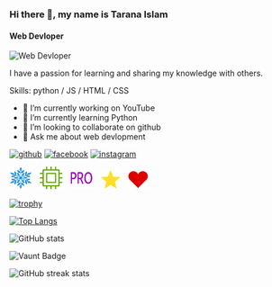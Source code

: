 
### Hi there 👋, my name is Tarana Islam
#### Web Devloper
![Web Devloper](https://scontent.fjsr3-1.fna.fbcdn.net/v/t39.30808-6/271649666_3096724273988641_6859339964210406072_n.jpg?_nc_cat=105&ccb=1-7&_nc_sid=9534ce&_nc_eui2=AeFdOKd6VbK1IuFnSlQThCLWuI1MlSPN4Qq4jUyVI83hCoBwZMhSLcMU0s446vN8m_Iar5bZsq9h8hkgOiLdYuat&_nc_ohc=W-DvFL7VzrwAX81MZ0b&_nc_ht=scontent.fjsr3-1.fna&oh=00_AfA-uef5xoDxCkWeBLtL_H4gFsYN3COcWXb7lY5GDihOpA&oe=65A858AB)

I have a passion for learning and sharing my knowledge with others.   

Skills: python / JS / HTML / CSS

- 🔭 I’m currently working on YouTube 
- 🌱 I’m currently learning Python 
- 👯 I’m looking to collaborate on github 
- 💬 Ask me about web devlopment 


[<img src='https://cdn.jsdelivr.net/npm/simple-icons@3.0.1/icons/github.svg' alt='github' height='40'>](https://github.com/TaranaIslam)  [<img src='https://cdn.jsdelivr.net/npm/simple-icons@3.0.1/icons/facebook.svg' alt='facebook' height='40'>](https://www.facebook.com/https://www.facebook.com/profile.php?id=100009532963812&mibextid=ZbWKwL)  [<img src='https://cdn.jsdelivr.net/npm/simple-icons@3.0.1/icons/instagram.svg' alt='instagram' height='40'>](https://www.instagram.com/https://www.facebook.com/profile.php?id=100009532963812&mibextid=ZbWKwL/)  

<a href='https://archiveprogram.github.com/'><img src='https://raw.githubusercontent.com/acervenky/animated-github-badges/master/assets/acbadge.gif' width='40' height='40'></a> <a href='https://docs.github.com/en/developers'><img src='https://raw.githubusercontent.com/acervenky/animated-github-badges/master/assets/devbadge.gif' width='40' height='40'></a> <a href='https://github.com/pricing'><img src='https://raw.githubusercontent.com/acervenky/animated-github-badges/master/assets/pro.gif' width='40' height='40'></a> <a href='https://stars.github.com/'><img src='https://raw.githubusercontent.com/acervenky/animated-github-badges/master/assets/starbadge.gif' width='35' height='35'></a> <a href='https://docs.github.com/en/github/supporting-the-open-source-community-with-github-sponsors'><img src='https://raw.githubusercontent.com/acervenky/animated-github-badges/master/assets/sponsorbadge.gif' width='35' height='35'></a> 

[![trophy](https://github-profile-trophy.vercel.app/?username=TaranaIslam)](https://github.com/ryo-ma/github-profile-trophy)

[![Top Langs](https://github-readme-stats.vercel.app/api/top-langs/?username=TaranaIslam)](https://github.com/anuraghazra/github-readme-stats)

![GitHub stats](https://github-readme-stats.vercel.app/api?username=TaranaIslam&show_icons=true&count_private=true)  

![Vaunt Badge](https://api.vaunt.dev/v1/github/entities/TaranaIslam/contributions?format=svg&private=true)  

 

![GitHub streak stats](https://streak-stats.demolab.com/?user=TaranaIslam)  


